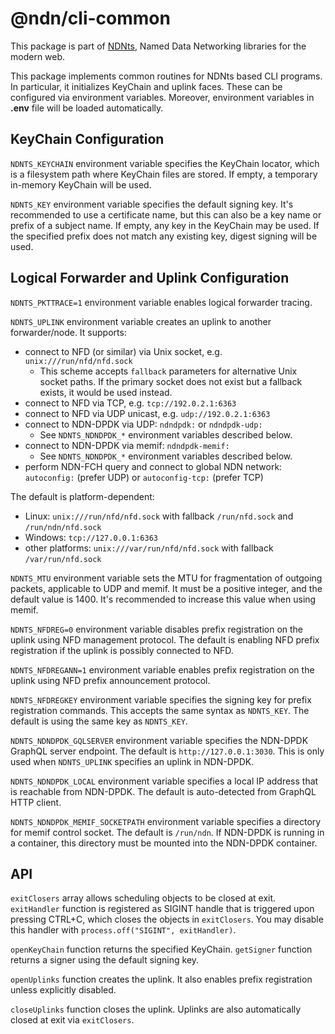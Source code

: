 # @ndn/cli-common

This package is part of [NDNts](https://yoursunny.com/p/NDNts/), Named Data Networking libraries for the modern web.

This package implements common routines for NDNts based CLI programs.
In particular, it initializes KeyChain and uplink faces.
These can be configured via environment variables.
Moreover, environment variables in **.env** file will be loaded automatically.

## KeyChain Configuration

`NDNTS_KEYCHAIN` environment variable specifies the KeyChain locator, which is a filesystem path where KeyChain files are stored.
If empty, a temporary in-memory KeyChain will be used.

`NDNTS_KEY` environment variable specifies the default signing key.
It's recommended to use a certificate name, but this can also be a key name or prefix of a subject name.
If empty, any key in the KeyChain may be used.
If the specified prefix does not match any existing key, digest signing will be used.

## Logical Forwarder and Uplink Configuration

`NDNTS_PKTTRACE=1` environment variable enables logical forwarder tracing.

`NDNTS_UPLINK` environment variable creates an uplink to another forwarder/node.
It supports:

* connect to NFD (or similar) via Unix socket, e.g. `unix:///run/nfd/nfd.sock`
  * This scheme accepts `fallback` parameters for alternative Unix socket paths.
    If the primary socket does not exist but a fallback exists, it would be used instead.
* connect to NFD via TCP, e.g. `tcp://192.0.2.1:6363`
* connect to NFD via UDP unicast, e.g. `udp://192.0.2.1:6363`
* connect to NDN-DPDK via UDP: `ndndpdk:` or `ndndpdk-udp:`
  * See `NDNTS_NDNDPDK_*` environment variables described below.
* connect to NDN-DPDK via memif: `ndndpdk-memif:`
  * See `NDNTS_NDNDPDK_*` environment variables described below.
* perform NDN-FCH query and connect to global NDN network: `autoconfig:` (prefer UDP) or `autoconfig-tcp:` (prefer TCP)

The default is platform-dependent:

* Linux: `unix:///run/nfd/nfd.sock` with fallback `/run/nfd.sock` and `/run/ndn/nfd.sock`
* Windows: `tcp://127.0.0.1:6363`
* other platforms: `unix:///var/run/nfd/nfd.sock` with fallback `/var/run/nfd.sock`

`NDNTS_MTU` environment variable sets the MTU for fragmentation of outgoing packets, applicable to UDP and memif.
It must be a positive integer, and the default value is 1400.
It's recommended to increase this value when using memif.

`NDNTS_NFDREG=0` environment variable disables prefix registration on the uplink using NFD management protocol.
The default is enabling NFD prefix registration if the uplink is possibly connected to NFD.

`NDNTS_NFDREGANN=1` environment variable enables prefix registration on the uplink using NFD prefix announcement protocol.

`NDNTS_NFDREGKEY` environment variable specifies the signing key for prefix registration commands.
This accepts the same syntax as `NDNTS_KEY`.
The default is using the same key as `NDNTS_KEY`.

`NDNTS_NDNDPDK_GQLSERVER` environment variable specifies the NDN-DPDK GraphQL server endpoint.
The default is `http://127.0.0.1:3030`.
This is only used when `NDNTS_UPLINK` specifies an uplink in NDN-DPDK.

`NDNTS_NDNDPDK_LOCAL` environment variable specifies a local IP address that is reachable from NDN-DPDK.
The default is auto-detected from GraphQL HTTP client.

`NDNTS_NDNDPDK_MEMIF_SOCKETPATH` environment variable specifies a directory for memif control socket.
The default is `/run/ndn`.
If NDN-DPDK is running in a container, this directory must be mounted into the NDN-DPDK container.

## API

`exitClosers` array allows scheduling objects to be closed at exit.
`exitHandler` function is registered as SIGINT handle that is triggered upon pressing CTRL+C, which closes the objects in `exitClosers`.
You may disable this handler with `process.off("SIGINT", exitHandler)`.

`openKeyChain` function returns the specified KeyChain.
`getSigner` function returns a signer using the default signing key.

`openUplinks` function creates the uplink.
It also enables prefix registration unless explicitly disabled.

`closeUplinks` function closes the uplink.
Uplinks are also automatically closed at exit via `exitClosers`.
